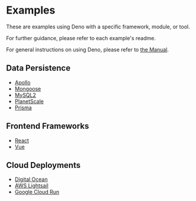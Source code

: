 # Examples

These are examples using Deno with a specific framework, module, or tool.

For further guidance, please refer to each example's readme.

For general instructions on using Deno, please refer to
[the Manual](https://deno.land/manual).

## Data Persistence

- [Apollo](https://github.com/denoland/examples/tree/main/with-apollo)
- [Mongoose](https://github.com/denoland/examples/tree/main/with-mongoose)
- [MySQL2](https://github.com/denoland/examples/tree/main/with-mysql2)
- [PlanetScale](https://github.com/denoland/examples/tree/main/with-planetscale)
- [Prisma](https://github.com/denoland/examples/tree/main/with-prisma)

## Frontend Frameworks

- [React](https://github.com/denoland/examples/tree/main/with-react)
- [Vue](https://github.com/denoland/examples/tree/main/with-vue)

## Cloud Deployments

- [Digital Ocean](https://github.com/denoland/examples/tree/main/on-digital-ocean)
- [AWS Lightsail](https://github.com/denoland/examples/tree/main/on-aws-lightsail)
- [Google Cloud Run](https://github.com/denoland/examples/tree/main/on-google-cloud-run)
